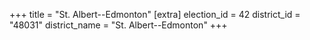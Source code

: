+++
title = "St. Albert--Edmonton"
[extra]
election_id = 42
district_id = "48031"
district_name = "St. Albert--Edmonton"
+++
